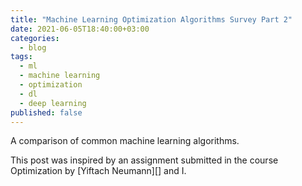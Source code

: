 ```yaml
---
title: "Machine Learning Optimization Algorithms Survey Part 2"
date: 2021-06-05T18:40:00+03:00
categories:
  - blog
tags:
  - ml
  - machine learning
  - optimization
  - dl
  - deep learning
published: false
---
```


A comparison of common machine learning algorithms.

This post was inspired by an assignment submitted in the course Optimization by [Yiftach Neumann][] and I.
